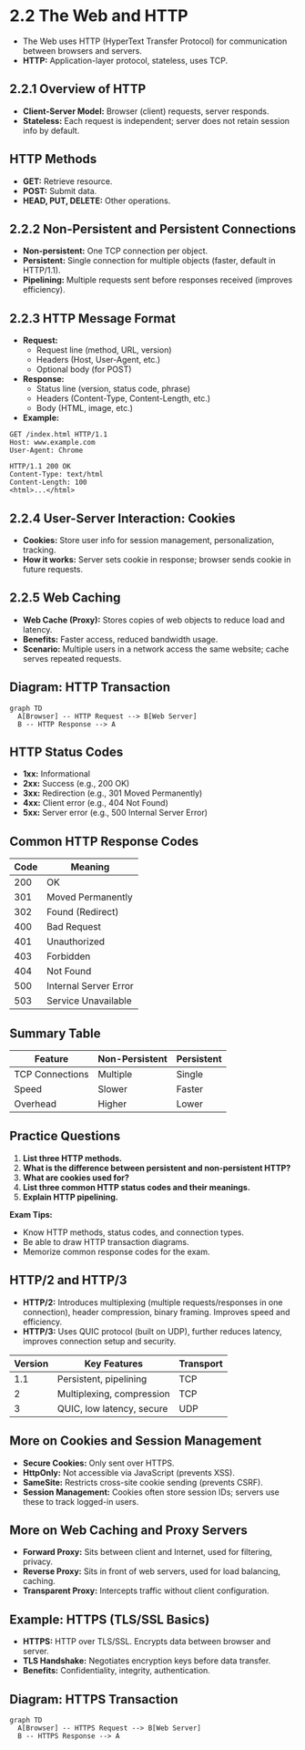 # 2.2 The Web and HTTP

- The Web uses HTTP (HyperText Transfer Protocol) for communication between browsers and servers.
- **HTTP:** Application-layer protocol, stateless, uses TCP.

## 2.2.1 Overview of HTTP
- **Client-Server Model:** Browser (client) requests, server responds.
- **Stateless:** Each request is independent; server does not retain session info by default.

## HTTP Methods
- **GET:** Retrieve resource.
- **POST:** Submit data.
- **HEAD, PUT, DELETE:** Other operations.

## 2.2.2 Non-Persistent and Persistent Connections
- **Non-persistent:** One TCP connection per object.
- **Persistent:** Single connection for multiple objects (faster, default in HTTP/1.1).
- **Pipelining:** Multiple requests sent before responses received (improves efficiency).

## 2.2.3 HTTP Message Format
- **Request:**
  - Request line (method, URL, version)
  - Headers (Host, User-Agent, etc.)
  - Optional body (for POST)
- **Response:**
  - Status line (version, status code, phrase)
  - Headers (Content-Type, Content-Length, etc.)
  - Body (HTML, image, etc.)
- **Example:**
```
GET /index.html HTTP/1.1
Host: www.example.com
User-Agent: Chrome

HTTP/1.1 200 OK
Content-Type: text/html
Content-Length: 100
<html>...</html>
```

## 2.2.4 User-Server Interaction: Cookies
- **Cookies:** Store user info for session management, personalization, tracking.
- **How it works:** Server sets cookie in response; browser sends cookie in future requests.

## 2.2.5 Web Caching
- **Web Cache (Proxy):** Stores copies of web objects to reduce load and latency.
- **Benefits:** Faster access, reduced bandwidth usage.
- **Scenario:** Multiple users in a network access the same website; cache serves repeated requests.

## Diagram: HTTP Transaction
```mermaid
graph TD
  A[Browser] -- HTTP Request --> B[Web Server]
  B -- HTTP Response --> A
```

## HTTP Status Codes
- **1xx:** Informational
- **2xx:** Success (e.g., 200 OK)
- **3xx:** Redirection (e.g., 301 Moved Permanently)
- **4xx:** Client error (e.g., 404 Not Found)
- **5xx:** Server error (e.g., 500 Internal Server Error)

## Common HTTP Response Codes
| Code | Meaning                |
|------|------------------------|
| 200  | OK                     |
| 301  | Moved Permanently      |
| 302  | Found (Redirect)       |
| 400  | Bad Request            |
| 401  | Unauthorized           |
| 403  | Forbidden              |
| 404  | Not Found              |
| 500  | Internal Server Error  |
| 503  | Service Unavailable    |

## Summary Table
| Feature         | Non-Persistent | Persistent |
|-----------------|----------------|------------|
| TCP Connections | Multiple       | Single     |
| Speed           | Slower         | Faster     |
| Overhead        | Higher         | Lower      |

## Practice Questions
1. **List three HTTP methods.**
2. **What is the difference between persistent and non-persistent HTTP?**
3. **What are cookies used for?**
4. **List three common HTTP status codes and their meanings.**
5. **Explain HTTP pipelining.**

**Exam Tips:**
- Know HTTP methods, status codes, and connection types.
- Be able to draw HTTP transaction diagrams.
- Memorize common response codes for the exam.

## HTTP/2 and HTTP/3
- **HTTP/2:** Introduces multiplexing (multiple requests/responses in one connection), header compression, binary framing. Improves speed and efficiency.
- **HTTP/3:** Uses QUIC protocol (built on UDP), further reduces latency, improves connection setup and security.

| Version | Key Features                | Transport |
|---------|----------------------------|-----------|
| 1.1     | Persistent, pipelining     | TCP       |
| 2       | Multiplexing, compression  | TCP       |
| 3       | QUIC, low latency, secure  | UDP       |

## More on Cookies and Session Management
- **Secure Cookies:** Only sent over HTTPS.
- **HttpOnly:** Not accessible via JavaScript (prevents XSS).
- **SameSite:** Restricts cross-site cookie sending (prevents CSRF).
- **Session Management:** Cookies often store session IDs; servers use these to track logged-in users.

## More on Web Caching and Proxy Servers
- **Forward Proxy:** Sits between client and Internet, used for filtering, privacy.
- **Reverse Proxy:** Sits in front of web servers, used for load balancing, caching.
- **Transparent Proxy:** Intercepts traffic without client configuration.

## Example: HTTPS (TLS/SSL Basics)
- **HTTPS:** HTTP over TLS/SSL. Encrypts data between browser and server.
- **TLS Handshake:** Negotiates encryption keys before data transfer.
- **Benefits:** Confidentiality, integrity, authentication.

## Diagram: HTTPS Transaction
```mermaid
graph TD
  A[Browser] -- HTTPS Request --> B[Web Server]
  B -- HTTPS Response --> A
``` 